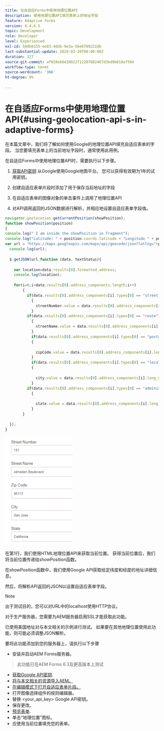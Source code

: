 ```yaml
---
title: 在自适应Forms中使用地理位置API
description: 使用地理位置API填充表单上的地址字段
feature: Adaptive Forms
version: 6.4,6.5
topic: Development
role: Developer
level: Experienced
exl-id: 50db6155-ee83-4ddb-9e3a-56e8709222db
last-substantial-update: 2020-03-20T00:00:00Z
duration: 127
source-git-commit: af928e60410022f12207082467d3bd9b818af59d
workflow-type: tm+mt
source-wordcount: '366'
ht-degree: 0%

---
```


# 在自适应Forms中使用地理位置API{#using-geolocation-api-s-in-adaptive-forms}

在本篇文章中，我们将了解如何使用Google的地理位置API填充自适应表单的字段。 当您要填充表单上的当前地址字段时，通常使用此用例。

在自适应Forms中使用地理位置API时，需要执行以下步骤。

1. [获取API密钥](https://developers.google.com/maps/documentation/javascript/get-api-key) 从Google使用Google地图平台。 您可以获得有效期为1年的试用密钥。

1. 创建自适应表单片段时添加了用于保存当前地址的字段

1. 在自适应表单的图像对象的单击事件上调用了地理位置API

1. 对API调用返回的JSON数据进行解析，并相应地设置自适应表单字段值。

```javascript
navigator.geolocation.getCurrentPosition(showPosition);
function showPosition(position) 
{
console.log(" I am inside the showPosition in fragment");
console.log("Latitude: " + position.coords.latitude + "Longitude " + position.coords.longitude);
var url = "https://maps.googleapis.com/maps/api/geocode/json?latlng="+position.coords.latitude+","+position.coords.longitude+"&key=<your_api_key>";
  console.log(url);
  
  $.getJSON(url,function (data, textStatus){
    
    var location=data.results[0].formatted_address;
    console.log(location);
    
    for(i=0;i<data.results[0].address_components.length;i++)
        {
          if(data.results[0].address_components[i].types[0] == "street_number")
            {
              streetNumber.value = data.results[0].address_components[i].long_name;
            }
          if(data.results[0].address_components[i].types[0] == "route")
            {
              streetName.value = data.results[0].address_components[i].long_name;
            }
            if(data.results[0].address_components[i].types[0] == "postal_code")
            {
              
              zipCode.value = data.results[0].address_components[i].long_name;
            }
            if(data.results[0].address_components[i].types[0] == "locality")
            {
              
              city.value = data.results[0].address_components[i].long_name;
            }
          if(data.results[0].address_components[i].types[0] == "administrative_area_level_1")
            {
              
              state.value = data.results[0].address_components[i].long_name;
            }
        }
    
  });
}
```

![使用地理位置api填充的字段](assets/capture-4.gif)

在第1行，我们使用HTML地理位置API来获取当前位置。 获得当前位置后，我们将当前位置传递给showPosition函数。

在showPosition函数中，我们使用Google API获取给定纬度和经度的地址详细信息。

然后，将解析API返回的JSON以设置自适应表单字段。

>[!NOTE]
>
>出于测试目的，您可以对URL中的localhost使用HTTP协议。
>
>对于生产服务器，您需要为AEM服务器启用SSL才能获取此功能。
>
>已使用美国地址对与本文相关的示例进行测试。 如果要在其他地理位置使用此功能，则可能必须调整JSON解析。

要将此功能添加到您的服务器上，请执行以下步骤

* 安装并启动AEM Forms服务器。
> 此功能已在AEM Forms 6.3及更高版本上测试
* [获取Google API密钥](https://developers.google.com/maps/documentation/javascript/get-api-key).
* [将与本文相关的资源导入AEM。](assets/geolocationapi.zip)
* [在编辑模式下打开自适应表单片段。](http://localhost:4502/editor.html/content/forms/af/currentaddressfragment.html)
* 打开图像选择组件的规则编辑器。
* 替换 &lt;your_api_key> Google API密钥。
* 保存更改。
* [预览表单](http://localhost:4502/content/dam/formsanddocuments/currentaddressfragment/jcr:content?wcmmode=disabled).
* 单击“地理位置”图标。
* 应使用当前位置填充您的表单。
